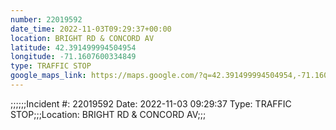 ```yaml
---
number: 22019592
date_time: 2022-11-03T09:29:37+00:00
location: BRIGHT RD & CONCORD AV
latitude: 42.391499994504954
longitude: -71.1607600334849
type: TRAFFIC STOP
google_maps_link: https://maps.google.com/?q=42.391499994504954,-71.1607600334849
---
```


;;;;;;Incident #: 22019592  Date: 2022-11-03 09:29:37   Type: TRAFFIC STOP;;;Location: BRIGHT RD & CONCORD AV;;;
